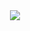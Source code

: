 <div align=center><img src="C:\Users\vinh\Documents\code\Openstack\docs\images\Postgres-DB-cluster.png?raw=true"></div>